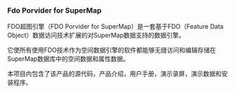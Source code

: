 ### Fdo Porvider for SuperMap

FDO超图引擎（FDO Porvider for SuperMap）是一套基于FDO（Feature Data Object）数据访问技术扩展的对SuperMap数据支持的数据引擎。

它使所有使用FDO技术作为空间数据引擎的软件都能够无缝访问和编辑存储在SuperMap数据库中的空间数据和属性数据。
    
本项目内包含了该产品的源代码，产品介绍，用户手册，演示录屏，演示数据和安装程序。
